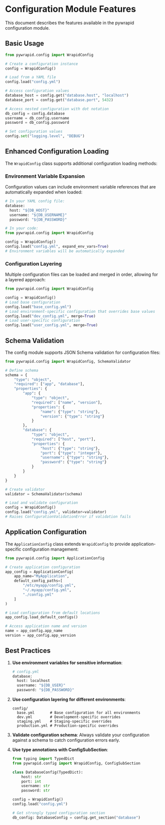# Configuration Module Features

This document describes the features available in the pywrapid configuration module.

## Basic Usage

```python
from pywrapid.config import WrapidConfig

# Create a configuration instance
config = WrapidConfig()

# Load from a YAML file
config.load("config.yml")

# Access configuration values
database_host = config.get("database.host", "localhost")
database_port = config.get("database.port", 5432)

# Access nested configuration with dot notation
db_config = config.database
username = db_config.username
password = db_config.password

# Set configuration values
config.set("logging.level", "DEBUG")
```

## Enhanced Configuration Loading

The `WrapidConfig` class supports additional configuration loading methods:

### Environment Variable Expansion

Configuration values can include environment variable references that are automatically expanded when loaded:

```python
# In your YAML config file:
database:
  host: "${DB_HOST}"
  username: "${DB_USERNAME}"
  password: "${DB_PASSWORD}"

# In your code:
from pywrapid.config import WrapidConfig

config = WrapidConfig()
config.load("config.yml", expand_env_vars=True)
# Environment variables will be automatically expanded
```

### Configuration Layering

Multiple configuration files can be loaded and merged in order, allowing for a layered approach:

```python
from pywrapid.config import WrapidConfig

config = WrapidConfig()
# Load base configuration
config.load("base_config.yml")
# Load environment-specific configuration that overrides base values
config.load("dev_config.yml", merge=True)
# Load user-specific configuration
config.load("user_config.yml", merge=True)
```

## Schema Validation

The config module supports JSON Schema validation for configuration files:

```python
from pywrapid.config import WrapidConfig, SchemaValidator

# Define schema
schema = {
    "type": "object",
    "required": ["app", "database"],
    "properties": {
        "app": {
            "type": "object",
            "required": ["name", "version"],
            "properties": {
                "name": {"type": "string"},
                "version": {"type": "string"}
            }
        },
        "database": {
            "type": "object",
            "required": ["host", "port"],
            "properties": {
                "host": {"type": "string"},
                "port": {"type": "integer"},
                "username": {"type": "string"},
                "password": {"type": "string"}
            }
        }
    }
}

# Create validator
validator = SchemaValidator(schema)

# Load and validate configuration
config = WrapidConfig()
config.load("config.yml", validator=validator)
# Raises ConfigurationValidationError if validation fails
```

## Application Configuration

The `ApplicationConfig` class extends `WrapidConfig` to provide application-specific configuration management:

```python
from pywrapid.config import ApplicationConfig

# Create application configuration
app_config = ApplicationConfig(
    app_name="MyApplication",
    default_config_paths=[
        "/etc/myapp/config.yml",
        "~/.myapp/config.yml",
        "./config.yml"
    ]
)

# Load configuration from default locations
app_config.load_default_configs()

# Access application name and version
name = app_config.app_name
version = app_config.app_version
```

## Best Practices

1. **Use environment variables for sensitive information**:
   ```python
   # config.yml
   database:
     host: localhost
     username: "${DB_USER}"
     password: "${DB_PASSWORD}"
   ```

2. **Use configuration layering for different environments**:
   ```
   config/
     base.yml       # Base configuration for all environments
     dev.yml        # Development-specific overrides
     staging.yml    # Staging-specific overrides
     production.yml # Production-specific overrides
   ```

3. **Validate configuration schema**:
   Always validate your configuration against a schema to catch configuration errors early.

4. **Use type annotations with ConfigSubSection**:
   ```python
   from typing import TypedDict
   from pywrapid.config import WrapidConfig, ConfigSubSection

   class DatabaseConfig(TypedDict):
       host: str
       port: int
       username: str
       password: str

   config = WrapidConfig()
   config.load("config.yml")
   
   # Get strongly typed configuration section
   db_config: DatabaseConfig = config.get_section("database")
   ```
